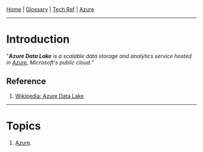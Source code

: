 [Home](/Slalom-LLC/Slalom-Consulting) | [Glossary](/Glossary) | [Tech Ref](/Tech-Ref) | [Azure](/Tech-Ref/Microsoft/Microsoft-Azure)

---
# Introduction
"_***Azure Data Lake*** is a scalable data storage and analytics service hosted in [Azure](/Tech-Ref/Microsoft/Microsoft-Azure), Microsoft's public cloud._"

## Reference
1. [Wikipedia: Azure Data Lake](https://en.wikipedia.org/wiki/Azure_Data_Lake)

---
# Topics
1. [Azure](/Tech-Ref/Microsoft/Microsoft-Azure).
